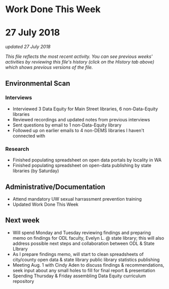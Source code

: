 # Work Done This Week
# 27 July 2018
*updated 27 July 2018*

*This file reflects the most recent activity. You can see previous weeks' activities by reviewing this file's history (click on the History tab above) which shows previous versions of the file.*


## Environmental Scan
### Interviews 
- Interviewed 3 Data Equity for Main Street libraries, 6 non-Data-Equity libraries
- Reviewed recordings and updated notes from previous interviews
- Sent questions by email to 1 non-Data-Equity library
- Followed up on earlier emails to 4 non-DEMS libraries I haven't connected with

### Research
- Finished populating spreadsheet on open data portals by locality in WA
- Finished populating spreadsheet on open-data publishing by state libraries (by Saturday)

## Administrative/Documentation
- Attend mandatory UW sexual harrassment prevention training
- Updated Work Done This Week

## Next week
- Will spend Monday and Tuesday reviewing findings and preparing memo on findings for ODL faculty, Evelyn L. @ state library; this will also address possible next steps and collaboration between ODL & State LIbrary
- As I prepare findings memo, will start to clean spreadsheets of city/county open data & state library public library statistics publishing 
- Meeting Aug. 1 with Cindy Aden to discuss findings & recommendations, seek input about any small holes to fill for final report & presentation
- Spending Thursday & Friday assembling Data Equity curriculum repository
